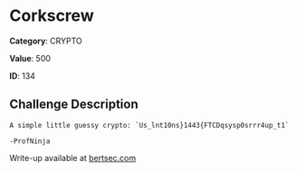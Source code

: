 # Corkscrew
**Category**: CRYPTO

**Value**: 500

**ID**: 134

## Challenge Description
```
A simple little guessy crypto: `Us_lnt10ns}1443{FTCDqsysp0srrr4up_t1`

-ProfNinja
```

Write-up available at [bertsec.com](https://bertsec.com)
